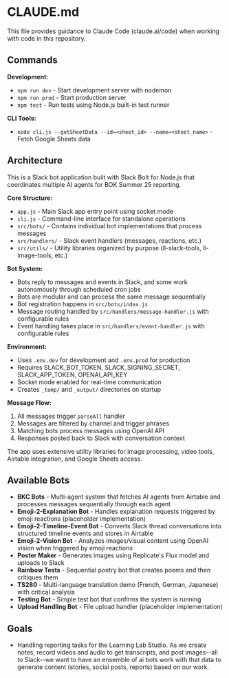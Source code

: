 # CLAUDE.md

This file provides guidance to Claude Code (claude.ai/code) when working with code in this repository.

## Commands

**Development:**
- `npm run dev` - Start development server with nodemon
- `npm run prod` - Start production server
- `npm test` - Run tests using Node.js built-in test runner

**CLI Tools:**
- `node cli.js --getSheetData --id=<sheet_id> --name=<sheet_name>` - Fetch Google Sheets data

## Architecture

This is a Slack bot application built with Slack Bolt for Node.js that coordinates multiple AI agents for BOK Summer 25 reporting.

**Core Structure:**
- `app.js` - Main Slack app entry point using socket mode
- `cli.js` - Command-line interface for standalone operations
- `src/bots/` - Contains individual bot implementations that process messages
- `src/handlers/` - Slack event handlers (messages, reactions, etc.)
- `src/utils/` - Utility libraries organized by purpose (ll-slack-tools, ll-image-tools, etc.)

**Bot System:**
- Bots reply to messages and events in Slack, and some work autonomously through scheduled cron jobs
- Bots are modular and can process the same message sequentially
- Bot registration happens in `src/bots/index.js`
- Message routing handled by `src/handlers/message-handler.js` with configurable rules
- Event handling takes place in `src/handlers/event-handler.js` with configurable rules

**Environment:**
- Uses `.env.dev` for development and `.env.prod` for production
- Requires SLACK_BOT_TOKEN, SLACK_SIGNING_SECRET, SLACK_APP_TOKEN, OPENAI_API_KEY
- Socket mode enabled for real-time communication
- Creates `_temp/` and `_output/` directories on startup

**Message Flow:**
1. All messages trigger `parseAll` handler
2. Messages are filtered by channel and trigger phrases
3. Matching bots process messages using OpenAI API
4. Responses posted back to Slack with conversation context

The app uses extensive utility libraries for image processing, video tools, Airtable integration, and Google Sheets access.

## Available Bots

- **BKC Bots** - Multi-agent system that fetches AI agents from Airtable and processes messages sequentially through each agent
- **Emoji-2-Explanation Bot** - Handles explanation requests triggered by emoji reactions (placeholder implementation)
- **Emoji-2-Timeline-Event Bot** - Converts Slack thread conversations into structured timeline events and stores in Airtable
- **Emoji-2-Vision Bot** - Analyzes images/visual content using OpenAI vision when triggered by emoji reactions
- **Poster Maker** - Generates images using Replicate's Flux model and uploads to Slack
- **Rainbow Tests** - Sequential poetry bot that creates poems and then critiques them
- **TS280** - Multi-language translation demo (French, German, Japanese) with critical analysis
- **Testing Bot** - Simple test bot that confirms the system is running
- **Upload Handling Bot** - File upload handler (placeholder implementation)

## Goals

- Handling reporting tasks for the Learning Lab Studio. As we create notes, record videos and audio to get transcripts, and post images--all to Slack--we want to have an ensemble of ai bots work with that data to generate content (stories, social posts, reports) based on our work.